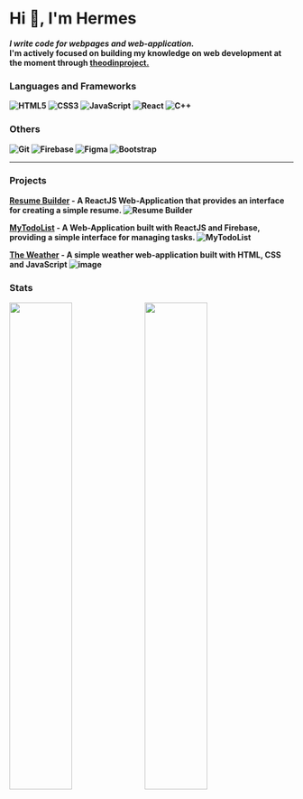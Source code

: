 # Hi 👋, I'm Hermes

<i><b>I write code for webpages and web-application.<b/></i> <br />
I'm actively focused on building my knowledge on web development at the moment through [theodinproject.](https://www.theodinproject.com/)

### Languages and Frameworks
![HTML5](https://img.shields.io/badge/HTML5-E34F26?style=for-the-badge&logo=html5&logoColor=white)
![CSS3](https://img.shields.io/badge/CSS3-1572B6?style=for-the-badge&logo=css3&logoColor=white)
![JavaScript](https://img.shields.io/badge/JavaScript-F7DF1E?style=for-the-badge&logo=javascript&logoColor=black)
![React](https://img.shields.io/badge/React-20232A?style=for-the-badge&logo=react&logoColor=61DAFB)
![C++](https://img.shields.io/badge/C%2B%2B-00599C?style=for-the-badge&logo=c%2B%2B&logoColor=white)

### Others
![Git](https://img.shields.io/badge/git-%23F05033.svg?style=for-the-badge&logo=git&logoColor=white)
![Firebase](https://img.shields.io/badge/Firebase-039BE5?style=for-the-badge&logo=Firebase&logoColor=white)
![Figma](https://img.shields.io/badge/figma-%23F24E1E.svg?style=for-the-badge&logo=figma&logoColor=white)
![Bootstrap](https://img.shields.io/badge/bootstrap-%23563D7C.svg?style=for-the-badge&logo=bootstrap&logoColor=white)
<hr>

### Projects
[Resume Builder](https://truepadawan.github.io/Resume-Builder/) - A ReactJS Web-Application that provides an interface for creating a simple resume.
![Resume Builder](https://user-images.githubusercontent.com/71678062/194566375-698ccd34-add4-4120-a77f-696e1b34b0e4.png)

[MyTodoList](https://truepadawan.github.io/MyTodolist/) - A Web-Application built with ReactJS and Firebase, providing a simple interface for managing tasks.
![MyTodoList](https://user-images.githubusercontent.com/71678062/194568639-0957a29b-3e33-485d-8c19-b51d5228f794.png)

[The Weather](https://truepadawan.github.io/Weather-App/) - A simple weather web-application built with HTML, CSS and JavaScript
![image](https://user-images.githubusercontent.com/71678062/194570879-03ae4a28-3950-4305-8b37-3650e669230b.png)

### Stats
<img align="left" width="47%" src="https://github-readme-stats.vercel.app/api?username=TruePadawan&theme=tokyonight&show_icons=true" />

<img align="left" width="47%" src="https://github-readme-stats.vercel.app/api/top-langs/?username=TruePadawan&layout=compact" />
